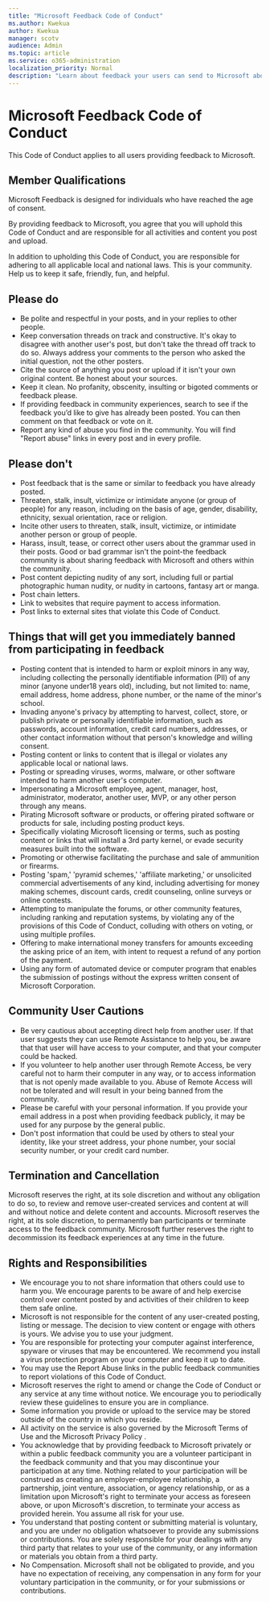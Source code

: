 ```yaml
---
title: "Microsoft Feedback Code of Conduct"
ms.author: Kwekua
author: Kwekua
manager: scotv
audience: Admin
ms.topic: article
ms.service: o365-administration
localization_priority: Normal
description: "Learn about feedback your users can send to Microsoft about Microsoft products."
---
```


# Microsoft Feedback Code of Conduct

This Code of Conduct applies to all users providing feedback to Microsoft.

## Member Qualifications

Microsoft Feedback is designed for individuals who have reached the age of consent.

By providing feedback to Microsoft, you agree that you will uphold this Code of Conduct and are responsible for all activities and content you post and upload.

In addition to upholding this Code of Conduct, you are responsible for adhering to all applicable local and national laws. This is your community. Help us to keep it safe, friendly, fun, and helpful.

## Please do

- Be polite and respectful in your posts, and in your replies to other people.
- Keep conversation threads on track and constructive. It's okay to disagree with another user's post, but don't take the thread off track to do so. Always address your comments to the person who asked the initial question, not the other posters.
- Cite the source of anything you post or upload if it isn't your own original content. Be honest about your sources.
- Keep it clean. No profanity, obscenity, insulting or bigoted comments or feedback please.
- If providing feedback in community experiences, search to see if the feedback you’d like to give has already been posted.  You can then comment on that feedback or vote on it. 
- Report any kind of abuse you find in the community. You will find "Report abuse" links in every post and in every profile.

## Please don't

- Post feedback that is the same or similar to feedback you have already posted. 
- Threaten, stalk, insult, victimize or intimidate anyone (or group of people) for any reason, including on the basis of age, gender, disability, ethnicity, sexual orientation, race or religion.
- Incite other users to threaten, stalk, insult, victimize, or intimidate another person or group of people.
- Harass, insult, tease, or correct other users about the grammar used in their posts. Good or bad grammar isn't the point-the feedback community is about sharing feedback with Microsoft and others within the community.
- Post content depicting nudity of any sort, including full or partial photographic human nudity, or nudity in cartoons, fantasy art or manga.
- Post chain letters.
- Link to websites that require payment to access information.
- Post links to external sites that violate this Code of Conduct.

## Things that will get you immediately banned from participating in feedback

- Posting content that is intended to harm or exploit minors in any way, including collecting the personally identifiable information (PII) of any minor (anyone under18 years old), including, but not limited to: name, email address, home address, phone number, or the name of the minor's school.
- Invading anyone's privacy by attempting to harvest, collect, store, or publish private or personally identifiable information, such as passwords, account information, credit card numbers, addresses, or other contact information without that person's knowledge and willing consent.
- Posting content or links to content that is illegal or violates any applicable local or national laws.
- Posting or spreading viruses, worms, malware, or other software intended to harm another user's computer.
- Impersonating a Microsoft employee, agent, manager, host, administrator, moderator, another user, MVP, or any other person through any means.
- Pirating Microsoft software or products, or offering pirated software or products for sale, including posting product keys.
- Specifically violating Microsoft licensing or terms, such as posting content or links that will install a 3rd party kernel, or evade security measures built into the software.
- Promoting or otherwise facilitating the purchase and sale of ammunition or firearms.
- Posting 'spam,' 'pyramid schemes,' 'affiliate marketing,' or unsolicited commercial advertisements of any kind, including advertising for money making schemes, discount cards, credit counseling, online surveys or online contests.
- Attempting to manipulate the forums, or other community features, including ranking and reputation systems, by violating any of the provisions of this Code of Conduct, colluding with others on voting, or using multiple profiles.
- Offering to make international money transfers for amounts exceeding the asking price of an item, with intent to request a refund of any portion of the payment.
- Using any form of automated device or computer program that enables the submission of postings without the express written consent of Microsoft Corporation.

## Community User Cautions

- Be very cautious about accepting direct help from another user. If that user suggests they can use Remote Assistance to help you, be aware that that user will have access to your computer, and that your computer could be hacked.
- If you volunteer to help another user through Remote Access, be very careful not to harm their computer in any way, or to access information that is not openly made available to you. Abuse of Remote Access will not be tolerated and will result in your being banned from the community.
- Please be careful with your personal information. If you provide your email address in a post when providing feedback publicly, it may be used for any purpose by the general public.
- Don't post information that could be used by others to steal your identity, like your street address, your phone number, your social security number, or your credit card number.

## Termination and Cancellation

Microsoft reserves the right, at its sole discretion and without any obligation to do so, to review and remove user-created services and content at will and without notice and delete content and accounts. Microsoft reserves the right, at its sole discretion, to permanently ban participants or terminate access to the feedback community.  Microsoft further reserves the right to decommission its feedback experiences at any time in the future.

## Rights and Responsibilities

- We encourage you to not share information that others could use to harm you. We encourage parents to be aware of and help exercise control over content posted by and activities of their children to keep them safe online.
- Microsoft is not responsible for the content of any user-created posting, listing or message. The decision to view content or engage with others is yours. We advise you to use your judgment.
- You are responsible for protecting your computer against interference, spyware or viruses that may be encountered. We recommend you install a virus protection program on your computer and keep it up to date.
- You may use the Report Abuse links in the public feedback communities to report violations of this Code of Conduct.
- Microsoft reserves the right to amend or change the Code of Conduct or any service at any time without notice. We encourage you to periodically review these guidelines to ensure you are in compliance.
- Some information you provide or upload to the service may be stored outside of the country in which you reside.
- All activity on the service is also governed by the Microsoft Terms of Use and the Microsoft Privacy Policy .
- You acknowledge that by providing feedback to Microsoft privately or within a public feedback community you are a volunteer participant in the feedback community and that you may discontinue your participation at any time. Nothing related to your participation will be construed as creating an employer-employee relationship, a partnership, joint venture, association, or agency relationship, or as a limitation upon Microsoft's right to terminate your access as foreseen above, or upon Microsoft's discretion, to terminate your access as provided herein. You assume all risk for your use.
- You understand that posting content or submitting material is voluntary, and you are under no obligation whatsoever to provide any submissions or contributions. You are solely responsible for your dealings with any third party that relates to your use of the community, or any information or materials you obtain from a third party.
- No Compensation. Microsoft shall not be obligated to provide, and you have no expectation of receiving, any compensation in any form for your voluntary participation in the community, or for your submissions or contributions.
